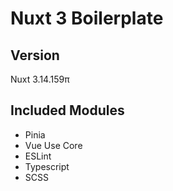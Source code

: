 # Nuxt 3 Boilerplate

## Version

Nuxt 3.14.159π

## Included Modules

- Pinia
- Vue Use Core
- ESLint
- Typescript
- SCSS
